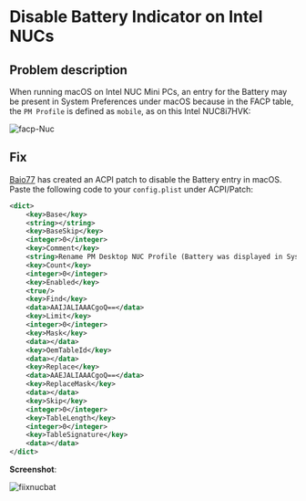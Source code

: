 # Disable Battery Indicator on Intel NUCs

## Problem description

When running macOS on Intel NUC Mini PCs, an entry for the Battery may be present in System Preferences under macOS because in the FACP table, the `PM Profile` is defined as `mobile`, as on this Intel NUC8i7HVK:

![facp-Nuc](https://github.com/user-attachments/assets/a52e4e74-bd65-4995-8fc8-1586570933ef)

## Fix
[Baio77](https://github.com/Baio1977) has created an ACPI patch to disable the Battery entry in macOS. Paste the following code to your `config.plist` under ACPI/Patch:

```xml
<dict>
    <key>Base</key>
    <string></string>
    <key>BaseSkip</key>
    <integer>0</integer>
    <key>Comment</key>
    <string>Rename PM Desktop NUC Profile (Battery was displayed in System Settings)</string>
    <key>Count</key>
    <integer>0</integer>
    <key>Enabled</key>
    <true/>
    <key>Find</key>
    <data>AAIJALIAAACgoQ==</data>
    <key>Limit</key>
    <integer>0</integer>
    <key>Mask</key>
    <data></data>
    <key>OemTableId</key>
    <data></data>
    <key>Replace</key>
    <data>AAEJALIAAACgoQ==</data>
    <key>ReplaceMask</key>
    <data></data>
    <key>Skip</key>
    <integer>0</integer>
    <key>TableLength</key>
    <integer>0</integer>
    <key>TableSignature</key>
    <data></data>
</dict>
```

**Screenshot**:

![fiixnucbat](https://github.com/user-attachments/assets/c77b151f-92bb-45fc-a021-ec5bdb41805b)

